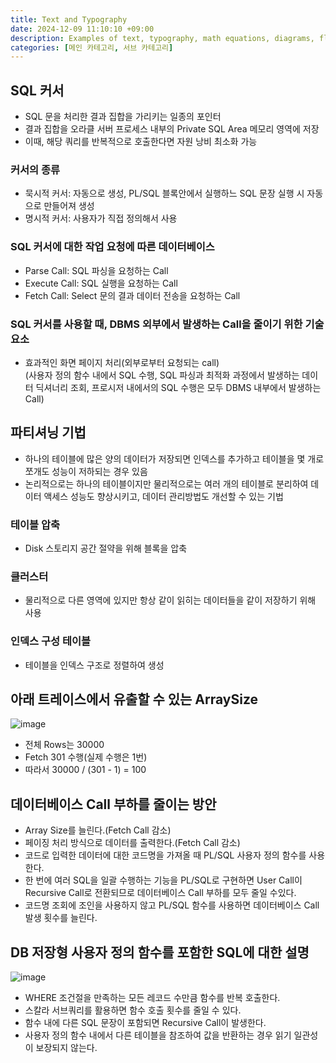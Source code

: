 ```yaml
---
title: Text and Typography
date: 2024-12-09 11:10:10 +09:00
description: Examples of text, typography, math equations, diagrams, flowcharts, pictures, videos, and more.
categories: [메인 카테고리, 서브 카테고리]
---
```


## SQL 커서
- SQL 문을 처리한 결과 집합을 가리키는 일종의 포인터
- 결과 집합을 오라클 서버 프로세스 내부의 Private SQL Area 메모리 영역에 저장
- 이때, 해당 쿼리를 반복적으로 호출한다면 자원 낭비 최소화 가능
### 커서의 종류
- 묵시적 커서: 자동으로 생성, PL/SQL 블록안에서 실행하느 SQL 문장 실행 시 자동으로 만들어져 생성
- 명시적 커서: 사용자가 직접 정의해서 사용
### SQL 커서에 대한 작업 요청에 따른 데이터베이스
- Parse Call: SQL 파싱을 요청하는 Call
- Execute Call: SQL 실행을 요청하는 Call
- Fetch Call: Select 문의 결과 데이터 전송을 요청하는 Call
### SQL 커서를 사용할 때, DBMS 외부에서 발생하는 Call을 줄이기 위한 기술요소
- 효과적인 화면 페이지 처리(외부로부터 요청되는 call)  
(사용자 정의 함수 내에서 SQL 수행, SQL 파싱과 최적화 과정에서 발생하는 데이터 딕셔너리 조회, 프로시저 내에서의 SQL 수행은 모두 DBMS 내부에서 발생하는 Call)

## 파티셔닝 기법
- 하나의 테이블에 많은 양의 데이터가 저장되면 인덱스를 추가하고 테이블을 몇 개로 쪼개도 성능이 저하되는 경우 있음
- 논리적으로는 하나의 테이블이지만 물리적으로는 여러 개의 테이블로 분리하여 데이터 액세스 성능도 향상시키고, 데이터 관리방법도 개선할 수 있는 기법
### 테이블 압축
- Disk 스토리지 공간 절약을 위해 블록을 압축
### 클러스터
- 물리적으로 다른 영역에 있지만 항상 같이 읽히는 데이터들을 같이 저장하기 위해 사용
### 인덱스 구성 테이블
- 테이블을 인덱스 구조로 정렬하여 생성

## 아래 트레이스에서 유출할 수 있는 ArraySize
![image](https://github.com/user-attachments/assets/ed934c27-9df9-46ff-9a14-11a5d0b02f0e)
- 전체 Rows는 30000
- Fetch 301 수행(실제 수행은 1번)
- 따라서 30000 / (301 - 1) = 100

## 데이터베이스 Call 부하를 줄이는 방안
- Array Size를 늘린다.(Fetch Call 감소)
- 페이징 처리 방식으로 데이터를 출력한다.(Fetch Call 감소)
- 코드로 입력한 데이터에 대한 코드명을 가져올 때 PL/SQL 사용자 정의 함수를 사용한다.
- 한 번에 여러 SQL을 일괄 수행하는 기능을 PL/SQL로 구현하면 User Call이 Recursive Call로 전환되므로 데이터베이스 Call 부하를 모두 줄일 수있다.
- 코드명 조회에 조인을 사용하지 않고 PL/SQL 함수를 사용하면 데이터베이스 Call 발생 횟수를 늘린다.

## DB 저장형 사용자 정의 함수를 포함한 SQL에 대한 설명
![image](https://github.com/user-attachments/assets/239bd0cd-50cf-4aa6-ba7e-9ecbdfce9de2)
- WHERE 조건절을 만족하는 모든 레코드 수만큼 함수를 반복 호출한다.
- 스칼라 서브쿼리를 활용하면 함수 호출 횟수를 줄일 수 있다.
- 함수 내에 다른 SQL 문장이 포함되면 Recursive Call이 발생한다.
- 사용자 정의 함수 내에서 다른 테이블을 참조하여 값을 반환하는 경우 읽기 일관성이 보장되지 않는다. 

